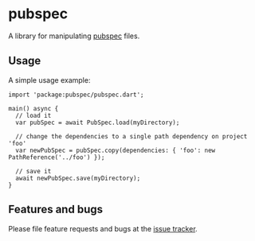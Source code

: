# pubspec

A library for manipulating [pubspec](https://www.dartlang.org/tools/pub/pubspec.html) files.

## Usage

A simple usage example:

    import 'package:pubspec/pubspec.dart';

    main() async {
      // load it
      var pubSpec = await PubSpec.load(myDirectory);

      // change the dependencies to a single path dependency on project 'foo'
      var newPubSpec = pubSpec.copy(dependencies: { 'foo': new PathReference('../foo') });

      // save it
      await newPubSpec.save(myDirectory);
    }


## Features and bugs

Please file feature requests and bugs at the [issue tracker][tracker].

[tracker]: https://github.com/Andersmholmgren/pubspec/issues
